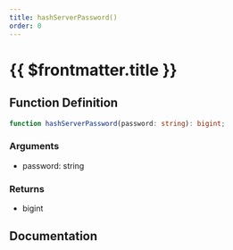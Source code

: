 ```yaml
---
title: hashServerPassword()
order: 0
---
```


# {{ $frontmatter.title }}

## Function Definition

```ts
function hashServerPassword(password: string): bigint;
```

### Arguments

* password: string

### Returns

* bigint

## Documentation

<!--@include: ./parts/hashServerPassword.md-->
